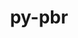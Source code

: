 ---
title: "py-pbr"
layout: cache
categories: [package, develop-2023-11-05]
meta: {"versions": ["5.10.0"], "compilers": ["apple-clang@=15.0.0", "gcc@=11.3.0", "gcc@=7.3.1"], "oss": ["amzn2", "ubuntu22.04", "ventura"], "platforms": ["darwin", "linux"], "targets": ["aarch64", "neoverse_n1", "x86_64_v3"], "stacks": ["aws-isc", "aws-isc-aarch64", "ml-darwin-aarch64-mps", "ml-linux-x86_64-cpu", "ml-linux-x86_64-cuda", "root"], "num_specs": 5, "num_specs_by_stack": {"root": 5, "ml-darwin-aarch64-mps": 1, "aws-isc-aarch64": 2, "aws-isc": 1, "ml-linux-x86_64-cuda": 1, "ml-linux-x86_64-cpu": 1}}
spec_details: [{"hash": "bl2sriovvlogwdxqklzdy6vojeiueglw", "compiler": "apple-clang@=15.0.0", "versions": ["5.10.0"], "os": "ventura", "platform": "darwin", "target": "aarch64", "variants": ["build_system=python_pip"], "stacks": ["root", "ml-darwin-aarch64-mps"], "size": "-", "tarball": "https://binaries.spack.io/releases/develop-2023-11-05/build_cache/darwin-ventura-aarch64/apple-clang-15.0.0/py-pbr-5.10.0/darwin-ventura-aarch64-apple-clang-15.0.0-py-pbr-5.10.0-bl2sriovvlogwdxqklzdy6vojeiueglw.spack"}, {"hash": "wafk3ibrygr5btooxfxfop2nfnaygviu", "compiler": "gcc@=7.3.1", "versions": ["5.10.0"], "os": "amzn2", "platform": "linux", "target": "aarch64", "variants": ["build_system=python_pip"], "stacks": ["aws-isc-aarch64", "root"], "size": "-", "tarball": "https://binaries.spack.io/releases/develop-2023-11-05/build_cache/linux-amzn2-aarch64/gcc-7.3.1/py-pbr-5.10.0/linux-amzn2-aarch64-gcc-7.3.1-py-pbr-5.10.0-wafk3ibrygr5btooxfxfop2nfnaygviu.spack"}, {"hash": "dbtoyiinynzndjsuyjfnaz6iupjrfv5r", "compiler": "gcc@=7.3.1", "versions": ["5.10.0"], "os": "amzn2", "platform": "linux", "target": "neoverse_n1", "variants": ["build_system=python_pip"], "stacks": ["aws-isc-aarch64", "root"], "size": "-", "tarball": "https://binaries.spack.io/releases/develop-2023-11-05/build_cache/linux-amzn2-neoverse_n1/gcc-7.3.1/py-pbr-5.10.0/linux-amzn2-neoverse_n1-gcc-7.3.1-py-pbr-5.10.0-dbtoyiinynzndjsuyjfnaz6iupjrfv5r.spack"}, {"hash": "247r4hi27hye3pytttrzu6r5xqysk2l7", "compiler": "gcc@=7.3.1", "versions": ["5.10.0"], "os": "amzn2", "platform": "linux", "target": "x86_64_v3", "variants": ["build_system=python_pip"], "stacks": ["aws-isc", "root"], "size": "-", "tarball": "https://binaries.spack.io/releases/develop-2023-11-05/build_cache/linux-amzn2-x86_64_v3/gcc-7.3.1/py-pbr-5.10.0/linux-amzn2-x86_64_v3-gcc-7.3.1-py-pbr-5.10.0-247r4hi27hye3pytttrzu6r5xqysk2l7.spack"}, {"hash": "6fbhs47ealcdindtqcpisgkk7gvlksfd", "compiler": "gcc@=11.3.0", "versions": ["5.10.0"], "os": "ubuntu22.04", "platform": "linux", "target": "x86_64_v3", "variants": ["build_system=python_pip"], "stacks": ["root", "ml-linux-x86_64-cuda", "ml-linux-x86_64-cpu"], "size": "-", "tarball": "https://binaries.spack.io/releases/develop-2023-11-05/build_cache/linux-ubuntu22.04-x86_64_v3/gcc-11.3.0/py-pbr-5.10.0/linux-ubuntu22.04-x86_64_v3-gcc-11.3.0-py-pbr-5.10.0-6fbhs47ealcdindtqcpisgkk7gvlksfd.spack"}]
---